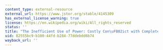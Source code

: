 ```yaml
---
content_type: external-resource
external_url: https://www.jstor.org/stable/4145309
has_external_license_warning: true
license: https://en.wikipedia.org/wiki/All_rights_reserved
status: ''
title: "The Inefficient Use of Power: Costly Con\uFB02ict with Complete Information"
uid: 82555bc9-b100-44fd-b284-77ddebdd6b74
wayback_url: ''
---
```

